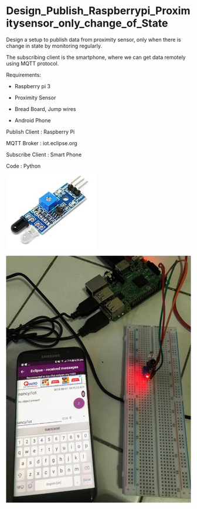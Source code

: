 Design_Publish_Raspberrypi_Proximitysensor_only_change_of_State
=============================================================

Design a setup to publish data from proximity sensor, only when there is change
in state by monitoring regularly.

The subscribing client is the smartphone, where we can get data remotely using
MQTT protocol.

Requirements:

-   Raspberry pi 3

-   Proximity Sensor

-   Bread Board, Jump wires

-   Android Phone

Publish Client : Raspberry Pi

MQTT Broker : iot.eclipse.org

Subscribe Client : Smart Phone

Code : Python

![](media/72b95edd328a95453ce10fc06789898f.png)

![](media/7a56ab5d45432e9b926bd528153ab6af.png)
